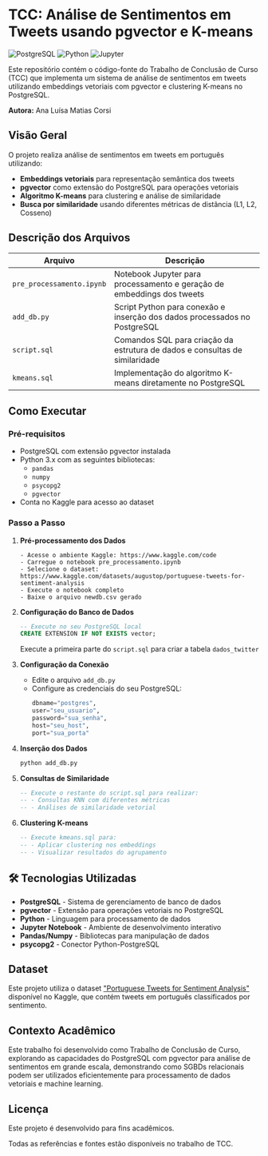 # TCC: Análise de Sentimentos em Tweets usando pgvector e K-means

![PostgreSQL](https://img.shields.io/badge/PostgreSQL-316192?style=flat&logo=postgresql&logoColor=white)
![Python](https://img.shields.io/badge/Python-3776AB?style=flat&logo=python&logoColor=white)
![Jupyter](https://img.shields.io/badge/Jupyter-F37626?style=flat&logo=jupyter&logoColor=white)

Este repositório contém o código-fonte do Trabalho de Conclusão de Curso (TCC) que implementa um sistema de análise de sentimentos em tweets utilizando embeddings vetoriais com pgvector e clustering K-means no PostgreSQL.

**Autora:** Ana Luísa Matias Corsi

## Visão Geral

O projeto realiza análise de sentimentos em tweets em português utilizando:
- **Embeddings vetoriais** para representação semântica dos tweets
- **pgvector** como extensão do PostgreSQL para operações vetoriais
- **Algoritmo K-means** para clustering e análise de similaridade
- **Busca por similaridade** usando diferentes métricas de distância (L1, L2, Cosseno)



## Descrição dos Arquivos

| Arquivo | Descrição |
|---------|-----------|
| `pre_processamento.ipynb` | Notebook Jupyter para processamento e geração de embeddings dos tweets |
| `add_db.py` | Script Python para conexão e inserção dos dados processados no PostgreSQL |
| `script.sql` | Comandos SQL para criação da estrutura de dados e consultas de similaridade |
| `kmeans.sql` | Implementação do algoritmo K-means diretamente no PostgreSQL |

## Como Executar

### Pré-requisitos

- PostgreSQL com extensão pgvector instalada
- Python 3.x com as seguintes bibliotecas:
  - `pandas`
  - `numpy`
  - `psycopg2`
  - `pgvector`
- Conta no Kaggle para acesso ao dataset

### Passo a Passo

1. **Pré-processamento dos Dados**
   ```
   - Acesse o ambiente Kaggle: https://www.kaggle.com/code
   - Carregue o notebook pre_processamento.ipynb
   - Selecione o dataset: https://www.kaggle.com/datasets/augustop/portuguese-tweets-for-sentiment-analysis
   - Execute o notebook completo
   - Baixe o arquivo newdb.csv gerado
   ```

2. **Configuração do Banco de Dados**
   ```sql
   -- Execute no seu PostgreSQL local
   CREATE EXTENSION IF NOT EXISTS vector;
   ```
   Execute a primeira parte do `script.sql` para criar a tabela `dados_twitter`

3. **Configuração da Conexão**
   - Edite o arquivo `add_db.py`
   - Configure as credenciais do seu PostgreSQL:
     ```python
     dbname="postgres",
     user="seu_usuario",
     password="sua_senha", 
     host="seu_host",
     port="sua_porta"
     ```

4. **Inserção dos Dados**
   ```bash
   python add_db.py
   ```

5. **Consultas de Similaridade**
   ```sql
   -- Execute o restante do script.sql para realizar:
   -- - Consultas KNN com diferentes métricas
   -- - Análises de similaridade vetorial
   ```

6. **Clustering K-means**
   ```sql
   -- Execute kmeans.sql para:
   -- - Aplicar clustering nos embeddings
   -- - Visualizar resultados do agrupamento
   ```



## 🛠️ Tecnologias Utilizadas

- **PostgreSQL** - Sistema de gerenciamento de banco de dados
- **pgvector** - Extensão para operações vetoriais no PostgreSQL
- **Python** - Linguagem para processamento de dados
- **Jupyter Notebook** - Ambiente de desenvolvimento interativo
- **Pandas/Numpy** - Bibliotecas para manipulação de dados
- **psycopg2** - Conector Python-PostgreSQL

## Dataset

Este projeto utiliza o dataset ["Portuguese Tweets for Sentiment Analysis"](https://www.kaggle.com/datasets/augustop/portuguese-tweets-for-sentiment-analysis) disponível no Kaggle, que contém tweets em português classificados por sentimento.

## Contexto Acadêmico

Este trabalho foi desenvolvido como Trabalho de Conclusão de Curso, explorando as capacidades do PostgreSQL com pgvector para análise de sentimentos em grande escala, demonstrando como SGBDs relacionais podem ser utilizados eficientemente para processamento de dados vetoriais e machine learning.

## Licença
Este projeto é desenvolvido para fins acadêmicos. 

Todas as referências e fontes estão disponíveis no trabalho de TCC. 
